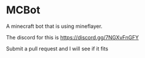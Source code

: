 # MCBot
A minecraft bot that is using mineflayer.

The discord for this is https://discord.gg/7NGXvFnGFY

Submit a pull request and I will see if it fits
